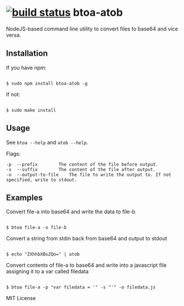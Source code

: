[![build status](https://secure.travis-ci.org/jussi-kalliokoski/btoa-atob.png)](http://travis-ci.org/jussi-kalliokoski/btoa-atob)
btoa-atob
=========

NodeJS-based command line utility to convert files to base64 and vice versa.

Installation
------------

If you have npm:

```shell

$ sudo npm install btoa-atob -g

```

If not:

```shell

$ sudo make install

```

Usage
-----

See ```btoa --help``` and ```atob --help```.

Flags:

```
-p	--prefix		The content of the file before output.
-s	--suffix		The content of the file after output.
-o	--output-to-file	The file to write the output to. If not specified, write to stdout.
```

Examples
--------

Convert file-a into base64 and write the data to file-b

```shell

$ btoa file-a -o file-b

```

Convert a string from stdin back from base64 and output to stdout

```shell

$ echo "ZXhhbXBsZQo=" | atob

```

Convert contents of file-a to base64 and write into a javascript file assigning it to a var called filedata

```shell

$ btoa file-a -p "var filedata = '" -s "'" -o filedata.js

```

MIT License
